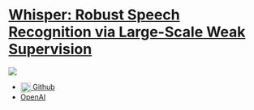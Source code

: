 # [Whisper: Robust Speech Recognition via Large-Scale Weak Supervision](https://drive.google.com/file/d/1WCgli1xekHXO9-i4M25qe7cN-4YlKJLI/view?usp=drivesdk)

![](https://cdn.openai.com/whisper/asr-summary-of-model-architecture-desktop.svg)

- [<img src="https://raw.githubusercontent.com/FortAwesome/Font-Awesome/6.x/svgs/brands/github.svg" height="20" style="vertical-align:middle"> Github](https://github.com/openai/whisper)
- [OpenAI](https://openai.com/blog/whisper/)